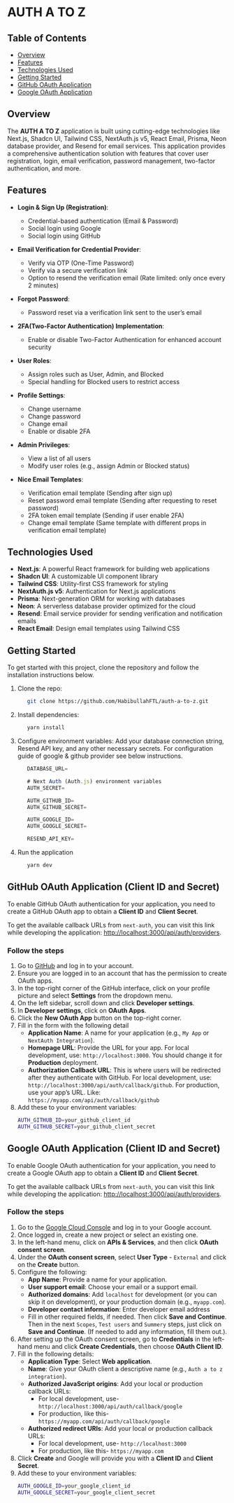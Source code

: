 # AUTH A TO Z

## Table of Contents

- [Overview](#overview)
- [Features](#features)
- [Technologies Used](#technologies-used)
- [Getting Started](#getting-started)
- [GitHub OAuth Application](#github-oauth-application-client-id-and-secret)
- [Google OAuth Application](#google-oauth-application-client-id-and-secret)

## Overview

The **AUTH A TO Z** application is built using cutting-edge technologies like Next.js, Shadcn UI, Tailwind CSS, NextAuth.js v5, React Email, Prisma, Neon database provider, and Resend for email services. This application provides a comprehensive authentication solution with features that cover user registration, login, email verification, password management, two-factor authentication, and more.

## Features

- **Login & Sign Up (Registration)**:

  - Credential-based authentication (Email & Password)
  - Social login using Google
  - Social login using GitHub

- **Email Verification for Credential Provider**:

  - Verify via OTP (One-Time Password)
  - Verify via a secure verification link
  - Option to resend the verification email (Rate limited: only once every 2 minutes)

- **Forgot Password**:

  - Password reset via a verification link sent to the user’s email

- **2FA(Two-Factor Authentication) Implementation**:

  - Enable or disable Two-Factor Authentication for enhanced account security

- **User Roles**:

  - Assign roles such as User, Admin, and Blocked
  - Special handling for Blocked users to restrict access

- **Profile Settings**:

  - Change username
  - Change password
  - Change email
  - Enable or disable 2FA

- **Admin Privileges**:
  - View a list of all users
  - Modify user roles (e.g., assign Admin or Blocked status)
- **Nice Email Templates**:
  - Verification email template (Sending after sign up)
  - Reset password email template (Sending after requesting to reset password)
  - 2FA token email template (Sending if user enable 2FA)
  - Change email template (Same template with different props in verification email template)

## Technologies Used

- **Next.js**: A powerful React framework for building web applications
- **Shadcn UI**: A customizable UI component library
- **Tailwind CSS**: Utility-first CSS framework for styling
- **NextAuth.js v5**: Authentication for Next.js applications
- **Prisma**: Next-generation ORM for working with databases
- **Neon**: A serverless database provider optimized for the cloud
- **Resend**: Email service provider for sending verification and notification emails
- **React Email**: Design email templates using Tailwind CSS

## Getting Started

To get started with this project, clone the repository and follow the installation instructions below.

1. Clone the repo:
   ```bash
      git clone https://github.com/HabibullahFTL/auth-a-to-z.git
   ```
2. Install dependencies:
   ```bash
      yarn install
   ```
3. Configure environment variables:
   Add your database connection string, Resend API key, and any other necessary secrets. For configuration guide of google & github provider see below instructions.

   ```javascript
      DATABASE_URL=

      # Next Auth (Auth.js) environment variables
      AUTH_SECRET=

      AUTH_GITHUB_ID=
      AUTH_GITHUB_SECRET=

      AUTH_GOOGLE_ID=
      AUTH_GOOGLE_SECRET=

      RESEND_API_KEY=
   ```

4. Run the application
   ```bash
      yarn dev
   ```

## GitHub OAuth Application (Client ID and Secret)

To enable GitHub OAuth authentication for your application, you need to create a GitHub OAuth app to obtain a **Client ID** and **Client Secret**.

To get the available callback URLs from `next-auth`, you can visit this link while developing the application: [http://localhost:3000/api/auth/providers](http://localhost:3000/api/auth/providers).

### Follow the steps

1. Go to [GitHub](https://github.com) and log in to your account.
2. Ensure you are logged in to an account that has the permission to create OAuth apps.
3. In the top-right corner of the GitHub interface, click on your profile picture and select **Settings** from the dropdown menu.
4. On the left sidebar, scroll down and click **Developer settings**.
5. In **Developer settings**, click on **OAuth Apps**.
6. Click the **New OAuth App** button on the top-right corner.
7. Fill in the form with the following detail
   - **Application Name**: A name for your application (e.g., `My App` or `NextAuth Integration`).
   - **Homepage URL**: Provide the URL for your app. For local development, use: `http://localhost:3000`. You should change it for **Production** deployment.
   - **Authorization Callback URL**: This is where users will be redirected after they authenticate with GitHub. For local development, use: `http://localhost:3000/api/auth/callback/github`. For production, use your app’s URL. Like: `https://myapp.com/api/auth/callback/github`
8. Add these to your environment variables:
   ```bash
   AUTH_GITHUB_ID=your_github_client_id
   AUTH_GITHUB_SECRET=your_github_client_secret
   ```

## Google OAuth Application (Client ID and Secret)

To enable Google OAuth authentication for your application, you need to create a Google OAuth app to obtain a **Client ID** and **Client Secret**.

To get the available callback URLs from `next-auth`, you can visit this link while developing the application: [http://localhost:3000/api/auth/providers](http://localhost:3000/api/auth/providers).

### Follow the steps

1. Go to the [Google Cloud Console](https://console.cloud.google.com/) and log in to your Google account.
2. Once logged in, create a new project or select an existing one.
3. In the left-hand menu, click on **APIs & Services**, and then click **OAuth consent screen**.
4. Under the **OAuth consent screen**, select **User Type** - `External` and click on the **Create** button.
5. Configure the following:
   - **App Name**: Provide a name for your application.
   - **User support email**: Choose your email or a support email.
   - **Authorized domains**: Add `localhost` for development (or you can skip it on development), or your production domain (e.g., `myapp.com`).
   - **Developer contact information**: Enter developer email address
   - Fill in other required fields, if needed. Then click **Save and Continue**. Then in the next `Scopes`, `Test users` and `Summery` steps, just click on **Save and Continue**. (If needed to add any information, fill them out.).
6. After setting up the OAuth consent screen, go to **Credentials** in the left-hand menu and click **Create Credentials**, then choose **OAuth Client ID**.
7. Fill in the following details:
   - **Application Type**: Select **Web application**.
   - **Name**: Give your OAuth client a descriptive name (e.g., `Auth a to z integration`).
   - **Authorized JavaScript origins**: Add your local or production callback URLs:
     - For local development, use- `http://localhost:3000/api/auth/callback/google`
     - For production, like this- `https://myapp.com/api/auth/callback/google`
   - **Authorized redirect URIs**: Add your local or production callback URLs:
     - For local development, use- `http://localhost:3000`
     - For production, like this- `https://myapp.com`
8. Click **Create** and Google will provide you with a **Client ID** and **Client Secret**.
9. Add these to your environment variables:
   ```bash
   AUTH_GOOGLE_ID=your_google_client_id
   AUTH_GOOGLE_SECRET=your_google_client_secret
   ```

